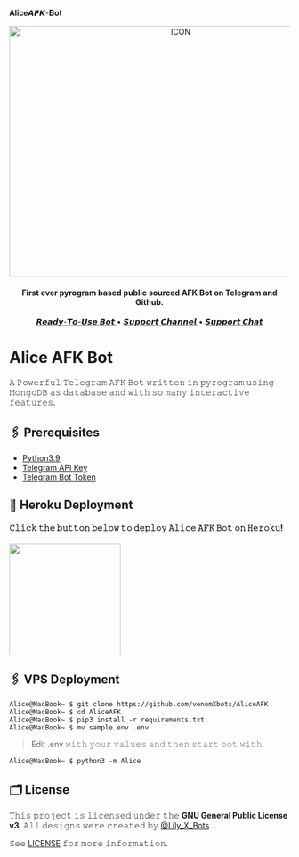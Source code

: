   𝐀𝐥𝐢𝐜𝐞𝘼𝙁𝙆-𝐁𝐨𝐭 <p align="center"><img src="https://telegra.ph/file/b528d894684d8583b00aa.jpg" alt="ICON" width="600" height="450"/></p>

<h4 align="center">
    First ever pyrogram based public sourced AFK Bot on Telegram and Github.
</h4>
<p align="center">
    <a href="https://t.me/AliceAFK_Bot"> 𝙍𝙚𝙖𝙙𝙮-𝙏𝙤-𝙐𝙨𝙚 𝘽𝙤𝙩 </a> •
    <a href="https://t.me/Lily_support_chat"> 𝙎𝙪𝙥𝙥𝙤𝙧𝙩 𝘾𝙝𝙖𝙣𝙣𝙚𝙡 </a> •
    <a href="https://t.me/Lily_support_chat"> 𝙎𝙪𝙥𝙥𝙤𝙧𝙩 𝘾𝙝𝙖𝙩 </a> 
</p>
    

# Alice AFK Bot
𝙰 𝙿𝚘𝚠𝚎𝚛𝚏𝚞𝚕 𝚃𝚎𝚕𝚎𝚐𝚛𝚊𝚖 𝙰𝙵𝙺 𝙱𝚘𝚝 𝚠𝚛𝚒𝚝𝚝𝚎𝚗 𝚒𝚗 𝚙𝚢𝚛𝚘𝚐𝚛𝚊𝚖 𝚞𝚜𝚒𝚗𝚐 𝙼𝚘𝚗𝚐𝚘𝙳𝙱 𝚊𝚜 𝚍𝚊𝚝𝚊𝚋𝚊𝚜𝚎 𝚊𝚗𝚍 𝚠𝚒𝚝𝚑 𝚜𝚘 𝚖𝚊𝚗𝚢 𝚒𝚗𝚝𝚎𝚛𝚊𝚌𝚝𝚒𝚟𝚎 𝚏𝚎𝚊𝚝𝚞𝚛𝚎𝚜.

## 🖇 Prerequisites

- [Python3.9](https://www.python.org/downloads/release/python-390/)
- [Telegram API Key](https://docs.pyrogram.org/intro/setup#api-keys)
- [Telegram Bot Token](https://t.me/botfather)



## 🚀 Heroku Deployment

<h4>𝙲𝚕𝚒𝚌𝚔 𝚝𝚑𝚎 𝚋𝚞𝚝𝚝𝚘𝚗 𝚋𝚎𝚕𝚘𝚠 𝚝𝚘 𝚍𝚎𝚙𝚕𝚘𝚢 𝙰𝚕𝚒𝚌𝚎 𝙰𝙵𝙺 𝙱𝚘𝚝 𝚘𝚗 𝙷𝚎𝚛𝚘𝚔𝚞!</h4>    
<a href="https://dashboard.heroku.com/new?template=https://github.com/venomXbots/AliceAFK"><img src="https://img.shields.io/badge/Deploy%20To%20Heroku-blueviolet?style=for-the-badge&logo=heroku" width="200""/></a>

## 🖇 VPS Deployment

```console
Alice@MacBook~ $ git clone https://github.com/venomXbots/AliceAFK
Alice@MacBook~ $ cd AliceAFK
Alice@MacBook~ $ pip3 install -r requirements.txt
Alice@MacBook~ $ mv sample.env .env
```
> Edit .env 𝚠𝚒𝚝𝚑 𝚢𝚘𝚞𝚛 𝚟𝚊𝚕𝚞𝚎𝚜 𝚊𝚗𝚍 𝚝𝚑𝚎𝚗 𝚜𝚝𝚊𝚛𝚝 𝚋𝚘𝚝 𝚠𝚒𝚝𝚑

```console
Alice@MacBook~ $ python3 -m Alice
```

## 🗂 License

𝚃𝚑𝚒𝚜 𝚙𝚛𝚘𝚓𝚎𝚌𝚝 𝚒𝚜 𝚕𝚒𝚌𝚎𝚗𝚜𝚎𝚍 𝚞𝚗𝚍𝚎𝚛 𝚝𝚑𝚎 **GNU General Public License v3**. 𝙰𝚕𝚕 𝚍𝚎𝚜𝚒𝚐𝚗𝚜 𝚠𝚎𝚛𝚎 𝚌𝚛𝚎𝚊𝚝𝚎𝚍 𝚋𝚢 [@Lily_X_Bots](https://github.com/venomXbots) .

𝚂𝚎𝚎 [LICENSE](LICENSE) 𝚏𝚘𝚛 𝚖𝚘𝚛𝚎 𝚒𝚗𝚏𝚘𝚛𝚖𝚊𝚝𝚒𝚘𝚗.
